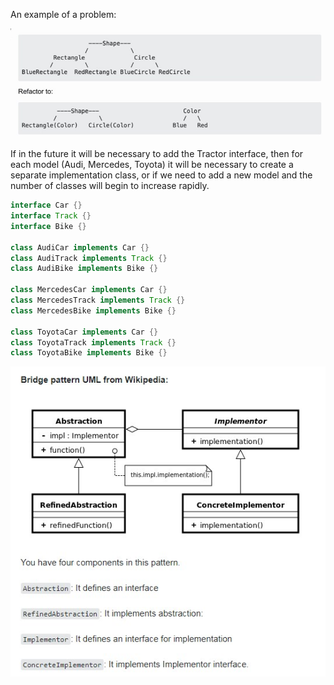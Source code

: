 
An example of a problem:  

![bridge](./etc/bridge.jpg)

If in the future it will be necessary to add the Tractor interface, 
then for each model (Audi, Mercedes, Toyota) it will be necessary to create a separate implementation class, 
or if we need to add a new model and the number of classes will begin to increase rapidly.

```java 
interface Car {}
interface Track {}
interface Bike {}

class AudiCar implements Car {}
class AudiTrack implements Track {}
class AudiBike implements Bike {}

class MercedesCar implements Car {}
class MercedesTrack implements Track {}
class MercedesBike implements Bike {}

class ToyotaCar implements Car {}
class ToyotaTrack implements Track {}
class ToyotaBike implements Bike {}

```

![bridge-uml](./etc/bridge-uml.jpg)
